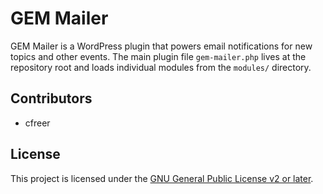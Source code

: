 # GEM Mailer

GEM Mailer is a WordPress plugin that powers email notifications for new topics and other events. The main plugin file `gem-mailer.php` lives at the repository root and loads individual modules from the `modules/` directory.

## Contributors

- cfreer

## License

This project is licensed under the [GNU General Public License v2 or later](LICENSE).
